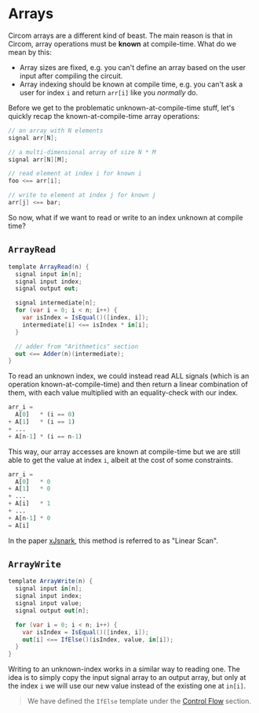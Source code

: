 # Arrays

Circom arrays are a different kind of beast. The main reason is that in Circom, array operations must be **known** at compile-time. What do we mean by this:

- Array sizes are fixed, e.g. you can't define an array based on the user input after compiling the circuit.
- Array indexing should be known at compile time, e.g. you can't ask a user for index `i` and return `arr[i]` like you _normally_ do.

Before we get to the problematic unknown-at-compile-time stuff, let's quickly recap the known-at-compile-time array operations:

```cs
// an array with N elements
signal arr[N];

// a multi-dimensional array of size N * M
signal arr[N][M];

// read element at index i for known i
foo <== arr[i];

// write to element at index j for known j
arr[j] <== bar;
```

So now, what if we want to read or write to an index unknown at compile time?

## `ArrayRead`

```cs
template ArrayRead(n) {
  signal input in[n];
  signal input index;
  signal output out;

  signal intermediate[n];
  for (var i = 0; i < n; i++) {
    var isIndex = IsEqual()([index, i]);
    intermediate[i] <== isIndex * in[i];
  }

  // adder from "Arithmetics" section
  out <== Adder(n)(intermediate);
}
```

To read an unknown index, we could instead read ALL signals (which is an operation known-at-compile-time) and then return a linear combination of them, with each value multiplied with an equality-check with our index.

```py
arr_i =
  A[0]   * (i == 0)
+ A[1]   * (i == 1)
+ ...
+ A[n-1] * (i == n-1)
```

This way, our array accesses are known at compile-time but we are still able to get the value at index `i`, albeit at the cost of some constraints.

```py
arr_i =
  A[0]   * 0
+ A[1]   * 0
+ ...
+ A[i]   * 1
+ ...
+ A[n-1] * 0
= A[i]
```

In the paper [xJsnark](https://akosba.github.io/papers/xjsnark.pdf), this method is referred to as "Linear Scan".

## `ArrayWrite`

```cs
template ArrayWrite(n) {
  signal input in[n];
  signal input index;
  signal input value;
  signal output out[n];

  for (var i = 0; i < n; i++) {
    var isIndex = IsEqual()([index, i]);
    out[i] <== IfElse()(isIndex, value, in[i]);
  }
}
```

Writing to an unknown-index works in a similar way to reading one. The idea is to simply copy the input signal array to an output array, but only at the index `i` we will use our new value instead of the existing one at `in[i]`.

> We have defined the `IfElse` template under the [Control Flow](../control-flow/) section.
